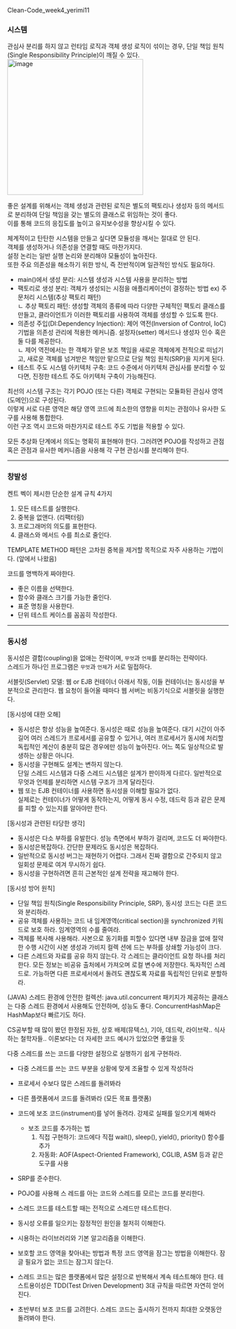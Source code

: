 Clean-Code_week4_yerimi11  

### 시스템  
관심사 분리를 하지 않고 런타임 로직과 객체 생성 로직이 섞이는 경우, 단일 책임 원칙(Single Responsibility Principle)이 깨질 수 있다.  
<img width="309" alt="image" src="https://github.com/Growth-Collectors/Clean-Code/assets/93559998/2ce1cf3f-599f-47e8-9081-435f7903a36b">

좋은 설계를 위해서는 객체 생성과 관련된 로직은 별도의 팩토리나 생성자 등의 메서드로 분리하여 단일 책임을 갖는 별도의 클래스로 위임하는 것이 좋다.  
이를 통해 코드의 응집도를 높이고 유지보수성을 향상시킬 수 있다.  

체계적이고 탄탄한 시스템을 만들고 싶다면 모듈성을 깨서는 절대로 안 된다.  
객체를 생성하거나 의존성을 연결할 때도 마찬가지다.  
설정 논리는 일반 실행 논리와 분리해야 모듈성이 높아진다.  
또한 주요 의존성을 해소하기 위한 방식, 즉 전반적이며 일관적인 방식도 필요하다.  

- main()에서 생성 분리: 시스템 생성과 시스템 사용을 분리하는 방법  
- 팩토리로 생성 분리: 객체가 생성되는 시점을 애플리케이션이 결정하는 방법 ex) 주문처리 시스템(추상 팩토리 패턴)  
  ㄴ 추상 팩토리 패턴: 생성할 객체의 종류에 따라 다양한 구체적인 팩토리 클래스를 만들고, 클라이언트가 이러한 팩토리를 사용하여 객체를 생성할 수 있도록 한다.  
- 의존성 주입(DI:Dependency Injection): 제어 역전(Inversion of Control, IoC)기법을 의존성 관리에 적용한 메커니즘. 설정자(setter) 메서드나 생성자 인수 혹은 둘 다를 제공한다.  
  ㄴ 제어 역전에서는 한 객체가 맡은 보조 책임을 새로운 객체에게 전적으로 떠넘기고, 새로운 객체를 넘겨받은 책임만 맡으므로 단일 책임 원칙(SRP)을 지키게 된다.
- 테스트 주도 시스템 아키텍처 구축: 코드 수준에서 아키텍처 관심사를 분리할 수 있다면, 진정한 테스트 주도 아키텍처 구축이 가능해진다.  
  
최선의 시스템 구조는 각기 POJO (또는 다른) 객체로 구현되는 모듈화된 관심사 영역(도메인)으로 구성된다.  
이렇게 서로 다른 영역은 해당 영역 코드에 최소한의 영향을 미치는 관점이나 유사한 도구를 사용해 통합한다.  
이런 구조 역시 코드와 마찬가지로 테스트 주도 기법을 적용할 수 있다.  

모든 추상화 단계에서 의도는 명확히 표현해야 한다. 그러려면 POJO를 작성하고 관점 혹은 관점과 유사한 메커니즘을 사용해 각 구현 관심시를 분리해야 한다.  

---  

### 창발성  

켄트 벡이 제시한 단순한 설계 규칙 4가지  
1. 모든 테스트를 실행한다.  
2. 중복을 없앤다. (리팩터링)  
3. 프로그래머의 의도를 표현한다.
4. 클래스와 메서드 수를 최소로 줄인다.

TEMPLATE METHOD 패턴은 고차원 중복을 제거할 목적으로 자주 사용하는 기법이다. (앞에서 나왔음)  
  
코드를 명백하게 짜야한다.
- 좋은 이름을 선택한다.
- 함수와 클래스 크기를 가능한 줄인다.
- 표준 명칭을 사용한다.
- 단위 테스트 케이스를 꼼꼼히 작성한다.

---  

### 동시성  

동시성은 결합(coupling)을 없애는 전략이며, `무엇`과 `언제`를 분리하는 전략이다.  
스레드가 하나인 프로그램은 `무엇`과 `언제`가 서로 밀접하다.  

서블릿(Servlet) 모델: 웹 or EJB 컨테이너 아래서 작동, 이들 컨테이너는 동시성을 부분적으로 관리한다. 웹 요청이 들어올 때마다 웹 서버는 비동기식으로 서블릿을 실행한다.  

[동시성에 대한 오해]  
- 동시성은 항상 성능을 높여준다.
  동시성은 때로 성능을 높여준다. 대기 시간이 아주 길어 여러 스레드가 프로세서를 공유할 수 있거나, 여러 프로세서가 동시에 처리할 독립적인 계산이 충분히 많은 경우에만 성능이 높아진다. 어느 쪽도 일상적으로 발생하는 상황은 아니다.  
- 동시성을 구현해도 설계는 변하지 않는다.  
  단일 스레드 시스템과 다중 스레드 시스템은 설계가 판이하게 다르다. 일반적으로 무엇과 언제를 분리하면 시스템 구조가 크게 달라진다.  
- 웹 또는 EJB 컨테이너를 사용하면 동시성을 이해할 필요가 없다.  
  실제로는 컨테이너가 어떻게 동작하는지, 어떻게 동시 수정, 데드락 등과 같은 문제를 피할 수 있는지를 알아야만 한다.

[동시성과 관련된 타당한 생각]  
- 동시성은 다소 부하를 유발한다. 성능 측면에서 부하가 걸리며, 코드도 더 짜야한다.
- 동시성은복잡하다. 간단한 문제라도 동시성은 복잡하다.
- 일반적으로 동시성 버그는 재현하기 어렵다. 그래서 진짜 결함으로 간주되지 않고 일회성 문제로 여겨 무시하기 쉽다.
- 동시성을 구현하려면 흔히 근본적인 설계 전략을 재고해야 한다.  

[동시성 방어 원칙]  
- 단일 책임 원칙(Single Responsibility Principle, SRP), 동시성 코드는 다른 코드와 분리하라.  
- 공유 객체를 사용하는 코드 내 임계영역(critical section)을 synchronized 키워드로 보호 하라. 임계영역의 수를 줄여라.
- 객체를 복사해 사용해라. 사본으로 동기화를 피할수 있다면 내부 잠금을 없애 절약한 수행 시간이 사본 생성과 가비지 컬렉 션에 드는 부하를 상쇄할 가능성이 크다.
- 다른 스레드와 자료를 공유 하지 않는다. 각 스레드는 클라이언트 요청 하나를 처리한다. 모든 정보는 비공유 출처에서 가져오며 로컬 변수에 저장한다. 독자적인 스레드로. 가능하면 다른 프로세서에서 돌려도 괜찮도록 자료를 독립적인 단위로 분할하라.

(JAVA) 스레드 환경에 안전한 컬렉션: java.util.concurrent 패키지가 제공하는 클래스는 다중 스레드 환경에서 사용해도 안전하며, 성능도 좋다. ConcurrentHashMap은 HashMap보다 빠르기도 하다.  

CS공부할 때 많이 봤던 한정된 자원, 상호 배제(뮤텍스), 기아, 데드락, 라이브락.. 식사하는 철학자들.. 이론보다는 더 자세한 코드 예시가 있었으면 좋았을 듯  

다중 스레드를 쓰는 코드를 다양한 설정으로 실행하기 쉽게 구현하라.  
- 다중 스레드를 쓰는 코드 부분을 상황에 맞게 조율할 수 있게 작성하라  
- 프로세서 수보다 많은 스레드를 돌려봐라  
- 다른 플랫폼에서 코드를 돌려봐라 (모든 목표 플랫폼)  
- 코드에 보조 코드(instrument)를 넣어 돌려라. 강제로 실패를 일으키게 해봐라
  - 보조 코드를 추가하는 법  
    1) 직접 구현하기: 코드에다 직접 wait(), sleep(), yield(), priority() 함수를 추가
    2) 자동화: AOF(Aspect-Oriented Framework), CGLIB, ASM 등과 같은 도구를 사용

  
- SRP를 준수한다.
- POJO를 사용해 스 레드를 아는 코드와 스레드를 모르는 코드를 분리한다.
- 스레드 코드를 테스트할 때는 전적으로 스레드만 테스트한다.
- 동시성 오류를 일으키는 잠정적인 원인을 철저히 이해한다.
- 시용하는 라이브러리와 기본 알고리즘을 이해한다.
- 보호할 코드 영역을 찾아내는 방법과 특정 코드 영역을 잠그는 방법을 이해한다. 잠글 필요가 없는 코드는 잠그지 않는다.
- 스레드 코드는 많은 플랫폼에서 많은 설정으로 반복해서 계속 테스트해야 한다. 테스트용이성은 TDD(Test Driven Development) 3대 규칙을 따르면 자연히 얻어진다.
- 초반부터 보조 코드를 고려한다. 스레드 코드는 출시하기 전까지 최대한 오랫동안 돌려봐야 한다.

  
